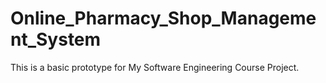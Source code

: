# Online_Pharmacy_Shop_Management_System
This is a basic prototype for My Software Engineering Course Project.
